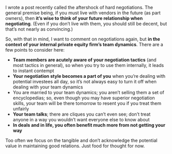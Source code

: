 <p>I wrote a post recently called the aftershock of hard negotiations. The general premise being, if you must live with vendors in the future (as part owners), then <strong>it&#8217;s wise to think of your future relationship when negotiating</strong>. (Even if you don&#8217;t live with them, you should still be decent, but that&#8217;s not nearly as convincing.)</p><p>So, with that in mind, I want to comment on negotiations again, but <strong>in the context of your internal private equity firm&#8217;s team dynamics</strong>. There are a few points to consider here:</p><ul><li><strong>Team members are acutely aware of your negotiation tactics</strong> (and most tactics in general), so when you try to use them internally, it leads to instant contempt</li><li><strong>Your negotiation style becomes a part of you</strong> when you&#8217;re dealing with potential investees all day, so it&#8217;s not always easy to turn it off when dealing with your team dynamics</li><li>You are married to your team dynamics; you aren&#8217;t selling them a set of encyclopedias; so, even though you may have superior negotiation skills, your team will be there tomorrow to resent you if you treat them unfairly</li><li><strong>Your team talks</strong>; there are cliques you can&#8217;t even see; don&#8217;t treat anyone in a way you wouldn&#8217;t want everyone else to know about</li><li><strong>In deals and in life, you often benefit much more from not getting your way</strong></li></ul><p>Too often we focus on the tangible and don&#8217;t acknowledge the potential value in maintaining good relations. Just food for thought for now.</p>
